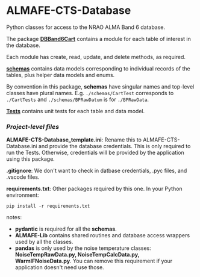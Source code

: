 ALMAFE-CTS-Database
===================
Python classes for access to the NRAO ALMA Band 6 database.

The package **[DBBand6Cart](https://gitlab.nrao.edu/mmcleod/almafe-cts-database/-/tree/master/DBBand6Cart)** contains a module for each table of interest in the database.

Each module has create, read, update, and delete methods, as required.

**[schemas](https://gitlab.nrao.edu/mmcleod/almafe-cts-database/-/tree/master/DBBand6Cart/schemas)** contains data models corresponding to individual records of the tables, plus helper data models and enums.

By convention in this package, **schemas** have singular names and top-level classes have plural names.  E.g. `./schemas/CartTest` corresponds to `./CartTests` and `./schemas/BPRawDatum` is for `./BPRawData`.

**[Tests](https://gitlab.nrao.edu/mmcleod/almafe-cts-database/-/tree/master/DBBand6Cart/Tests)** contains unit tests for each table and data model.

### _Project-level files_
**ALMAFE-CTS-Database_template.ini**: Rename this to ALMAFE-CTS-Database.ini and provide the database credentials.  This is only required to run the Tests.  Otherwise, credentials will be provided by the application using this package.

**.gitignore**: We don't want to check in datbase credentials, .pyc files, and .vscode files.

**requirements.txt**: Other packages required by this one.  In your Python environment:

`pip install -r requirements.txt`

notes:
* **pydantic** is required for all the **schemas**.
* **ALMAFE-Lib** contains shared routines and database access wrappers used by all the classes.
* **pandas** is only used by the noise temperature classes: **NoiseTempRawData.py, NoiseTempCalcData.py, WarmIFNoiseData.py**.  You can remove this requirement if your application doesn't need use those.
